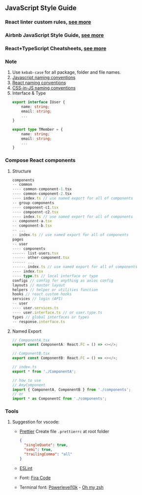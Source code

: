 ## JavaScript Style Guide

### React linter custom rules, [see more](https://github.com/vmodev11/react-test-eslint)

### Airbnb JavaScript Style Guide, [see more](https://github.com/airbnb/javascript)

### React+TypeScript Cheatsheets, [see more](https://github.com/typescript-cheatsheets/react-typescript-cheatsheet)

### Note
1. Use `kebab-case` for all package, folder and file names.
1. [Javascript naming conventions](https://github.com/airbnb/javascript#naming-conventions)
2. [React naming conventions](https://github.com/airbnb/javascript/tree/master/react#naming)
3. [CSS-in-JS naming conventions](https://github.com/airbnb/javascript/tree/master/css-in-javascript#naming)
4. Interface & Type
    ```typescript
    export interface IUser {
        name: string;
        email: string;
        ...
    }
    
    export type TMember = {
        name: string;
        email: string;
        ...
    }
    ```
### Compose React components
1. Structure
    ```typescript
    components
    -- common
    ---- common-component-1.tsx
    ---- common-component-2.tsx
    ---- index.ts // use named export for all of components
    -- group-components
    ---- component-c1.tsx
    ---- compoennt-c2.tsx
    ---- index.ts // use named export for all of components
    -- component-a.tsx
    -- component-b.tsx
    -- ...
    -- index.ts // use named export for all of components
    pages
    -- user
    ---- components
    ------ list-users.tsx
    ------ other-component.tsx
    ------ ...
    ------ index.ts // use named export for all of components
    ---- index.tsx
    ---- type.ts // local interface or type
    configs // config for anything as axios config
    layouts // master layout
    helpers // helper or utilities function
    hooks // react custom hooks
    services // login (API)
    -- user
    ---- user.services.ts
    ---- user.interface.ts // or user.type.ts
    types // global interfaces or types
    -- response.interface.ts
    ```
2. Named Export
    ```typescript
    // ComponentA.tsx
    export const ComponentA: React.FC = () => <></>;
    ```
     ```typescript
    // ComponentB.tsx
    export const ComponentB: React.FC = () => <></>;
    ```
     ```typescript
    // index.ts
    export * from './ComponentA';
    ```
    ```typescript
    // how to use
    // AnyComponent
    import { ComponentA, ComponentB } from './components';
    // or
    import * as ComponentC from './components';
    ```

### Tools
1. Suggestion for vscode:

    - [Prettier](https://marketplace.visualstudio.com/items?itemName=esbenp.prettier-vscode)
        Create file `.prettierrc` at root folder
        ```json
        {
          "singleQuote": true,
          "semi": true,
          "trailingComma": "all"
        }

        ```
    
    - [ESLint](https://marketplace.visualstudio.com/items?itemName=dbaeumer.vscode-eslint)
    - Font: [Fira Code](https://github.com/tonsky/FiraCode)
    - Terminal font: [Powerlevel10k](https://github.com/romkatv/powerlevel10k) - [Oh my zsh](https://github.com/ohmyzsh/ohmyzsh)
